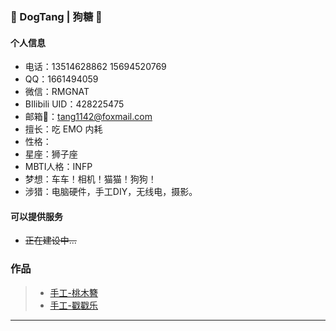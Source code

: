 
### 👋 DogTang | 狗糖 👋
#### 个人信息
- 电话：13514628862 15694520769
- QQ：1661494059
- 微信：RMGNAT
- BIlibili UID：428225475
- 邮箱📮：tang1142@foxmail.com
- 擅长：吃 EMO 内耗
- 性格：
- 星座：狮子座
- MBTI人格：INFP
- 梦想：车车！相机！猫猫！狗狗！
- 涉猎：电脑硬件，手工DIY，无线电，摄影。

#### 可以提供服务
- ~~正在建设中...~~







### 作品

> * [手工-桃木簪](https://www.bilibili.com/video/BV1zW4y1H7dd/)
> * [手工-戳戳乐](https://www.bilibili.com/video/BV1j7411Q7cr/)

-----

